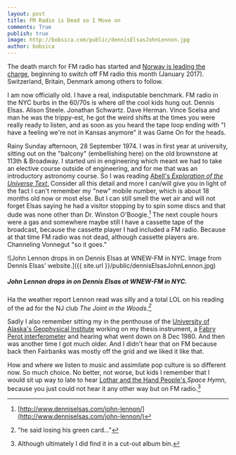 ```yaml
---
layout: post
title: FM Radio is Dead so I Move on
comments: True
publish: true 
image: http://bobsica.com/public/dennisElsasJohnLennon.jpg
author: bobsica
---
```


The death march for FM radio has started and [Norway is leading the charge](https://www.theguardian.com/world/2017/jan/05/norway-first-to-start-switching-off-fm-radio?CMP=Share_iOSApp_Other), beginning to switch off FM radio this month (January 2017). Switzerland, Britain, Denmark among others to follow.

I am now officially old. I have a real, indisputable benchmark. FM radio in the NYC burbs in the 60/70s is where *all* the cool kids hung out. Dennis Elsas. Alison Steele. Jonathan Schwartz. Dave Herman. Vince Scelsa and man he was the trippy-est, he got the weird shifts at the times you were really ready to listen, and as soon as you heard the tape loop ending with "I have a feeling we're not in Kansas anymore" it was Game On for the heads.

Rainy Sunday afternoon, 28 September 1974. I was in first year at university, sitting out on the "balcony" (embellishing here) on the old brownstone at 113th & Broadway. I started uni in engineering which meant we had to take an elective course outside of engineering, and for me that was an introductory astronomy course. So I was reading [Abell's *Exploration of the Universe Text*.](https://www.amazon.ca/Exploration-Universe-George-Abell/dp/0030759552%3FSubscriptionId%3DAKIAILSHYYTFIVPWUY6Q%26tag%3Dduckduckgo-d-20%26linkCode%3Dxm2%26camp%3D2025%26creative%3D165953%26creativeASIN%3D0030759552) Consider all this detail and more I can/will give you in light of the fact I can't remember my "new" mobile number, which is about 18 months old now or most else. But I can still smell the wet air and will not forget Elsas saying he had a visitor stopping by to spin some discs and that dude was none other than Dr. Winston O'Boogie.[^Elsas] The next couple hours were a gas and somewhere maybe still I have a cassette tape of the broadcast, because the cassette player I had included a FM radio. Because at that time FM radio was not dead, although cassette players are. Channeling Vonnegut "so it goes."

![John Lennon drops in on Dennis Elsas at WNEW-FM in NYC. Image from Dennis Elsas' website.]({{ site.url }}/public/dennisElsasJohnLennon.jpg)

##### John Lennon drops in on Dennis Elsas at WNEW-FM in NYC.

Ha the weather report Lennon read was silly and a total LOL on his reading of the ad for the NJ club *The Joint in the Woods.[^LennonQuip]*

Sadly I also remember sitting my in the penthouse of the [University of Alaska's Geophysical Institute](http://www.gi.alaska.edu) working on my thesis instrument, a [Fabry Perot interferometer](https://en.m.wikipedia.org/wiki/Fabry–Perot_interferometer) and hearing what went down on 8 Dec 1980. And then was another time I got much older. And I didn't hear that on FM because back then Fairbanks was mostly off the grid and we liked it like that.

How and where we listen to music and assimilate pop culture is so different now. So much choice. No better, not worse, but kids I remember that I would sit up way to late to hear [Lothar and the Hand People's ](http://lotharandthehandpeople.com/wp-content/uploads/2011/11/presenting_thumb.jpg) *Space Hymn*, because you just could not hear it any other way but on FM radio.[^album]

[^Elsas]: [http://www.denniselsas.com/john-lennon/](http://www.denniselsas.com/john-lennon/)

[^LennonQuip]: "he said losing his green card..."

[^album]: Although ultimately I did find it in a cut-out album bin.
